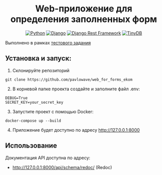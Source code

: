 <h1 align="center">Web-приложение для определения заполненных форм</h1>

<div align="center">

[![Python](https://img.shields.io/badge/python-3670A0?style=for-the-badge&logo=python&logoColor=ffdd54)](https://www.python.org/)
[![Django](https://img.shields.io/badge/django-092E20?style=for-the-badge&logo=django&logoColor=white)](https://www.djangoproject.com/)
[![Django Rest Framework](https://img.shields.io/badge/django_rest_framework-0C4B33?style=for-the-badge&logo=django&logoColor=white)](https://www.django-rest-framework.org/)
[![TinyDB](https://img.shields.io/badge/tinydb-%234CAF50.svg?style=for-the-badge&logo=tinydb&logoColor=white)](https://tinydb.readthedocs.io/)


</div>

Выполнено в рамках [тестового задания](https://app.affine.pro/workspace/f6dfe706-59c0-41e5-898b-9d6a25d84efe/F20QnCRuwfcgPkZeQb9UH)

## Установка и запуск:

1. Склонируйте репозиторий

```
git clone https://github.com/pavlowave/web_for_forms_ekom
```

2. В корневой папке проекта создайте и заполните файл .env:

```
DEBUG=True
SECRET_KEY=your_secret_key
```

3. Запустите проект c помощью Docker:

```
docker-compose up --build
```

4. Приложение будет доступно по адресу http://127.0.0.1:8000

## Использование

Документация API доступна по адресу:

- http://127.0.0.1:8000/api/schema/redoc/ (Redoc)
